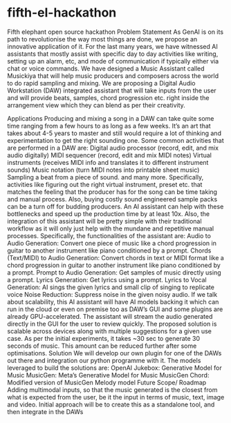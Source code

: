 # fifth-el-hackathon
Fifth elephant open source hackathon
Problem Statement
As GenAI is on its path to revolutionise the way most things are done, we propose an innovative application of it. For the last many years, we have witnessed AI assistants that mostly assist with specific day to day activities like writing, setting up an alarm, etc, and mode of communication if typically either via chat or voice commands.
We have designed a Music Assistant called Musickiya that will help music producers and composers across the world to do rapid sampling and mixing. We are proposing a Digital Audio Workstation (DAW) integrated assistant that will take inputs from the user and will provide beats, samples, chord progression etc. right inside the arrangement view which they can blend as per their creativity.

Applications
Producing and mixing a song in a DAW can take quite some time ranging from a few hours to as long as a few weeks. It’s an art that takes about 4-5 years to master and still would require a lot of thinking and experimentation to get the right sounding one.
Some common activities that are performed in a DAW are:
Digital audio processor (record, edit, and mix audio digitally) 
MIDI sequencer (record, edit and mix MIDI notes) 
Virtual instruments (receives MIDI info and translates it to different instrument sounds) 
Music notation (turn MIDI notes into printable sheet music)
Sampling a beat from a piece of sound.
and many more.
Specifically, activities like figuring out the right virtual instrument, preset etc. that matches the feeling that the producer has for the song can be time taking and manual process. Also, buying costly sound engineered sample packs can be a turn off for budding producers. 
An AI assistant can help with these bottlenecks and speed up the production time by at least 10x. Also, the integration of this assistant will be pretty simple with their traditional workflow as it will only just help with the mundane and repetitive manual processes.
Specifically, the functionalities of the assistant are:
Audio to Audio Generation: Convert one piece of music like a chord progression in guitar to another instrument like piano conditioned by a prompt.
Chords (Text/MIDI) to Audio Generation: Convert chords in text or MIDI format like a chord progression in guitar to another instrument like piano conditioned by a prompt.
Prompt to Audio Generation: Get samples of music directly using a prompt.
Lyrics Generation: Get lyrics using a prompt.
Lyrics to Vocal Generation: AI sings the given lyrics and small clip of singing to replicate voice 
Noise Reduction: Suppress noise in the given noisy audio.
If we talk about scalability, this AI assistant will have AI models backing it which can run in the cloud or even on premise too as DAW’s GUI and some plugins are already GPU-accelerated. The assistant will stream the audio generated directly in the GUI for the user to review quickly. The proposed solution is scalable across devices along with multiple suggestions for a given use case. As per the initial experiments, it takes ~30 sec to generate 30 seconds of music. This amount can be reduced further after some optimisations.
Solution
We will develop our own plugin for one of the DAWs out there and integration our python programme with it.
The models leveraged to build the solutions are:
OpenAI Jukebox: Generative Model for Music
MusicGen: Meta’s Generative Model for Music
MusicGen Chord: Modified version of MusicGen Melody model
Future Scope/ Roadmap
Adding multimodal inputs, so that the music generated is the closest from what is expected from the user, be it the input in terms of music, text, image and video. Initial approach will be to create this as a standalone tool, and then integrate in the DAWs
